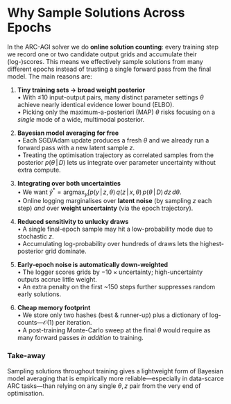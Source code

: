 # Why Sample Solutions Across Epochs

In the ARC-AGI solver we do **online solution counting**: every training step we record one or two candidate output grids and accumulate their (log-)scores.  This means we effectively sample solutions from many different epochs instead of trusting a single forward pass from the final model.  The main reasons are:

1. **Tiny training sets → broad weight posterior**  
   • With ≤10 input-output pairs, many distinct parameter settings $\theta$ achieve nearly identical evidence lower bound (ELBO).  
   • Picking only the maximum-a-posteriori (MAP) $\theta$ risks focusing on a *single* mode of a wide, multimodal posterior.

2. **Bayesian model averaging for free**  
   • Each SGD/Adam update produces a fresh $\theta$ and we already run a forward pass with a new latent sample $z$.  
   • Treating the optimisation trajectory as correlated samples from the posterior $p(\theta\,|\,D)$ lets us integrate over parameter uncertainty without extra compute.

3. **Integrating over both uncertainties**  
   • We want $\hat y^{\ast} = \operatorname*{argmax}_y \int p(y\,|\,z,\theta)\,q(z\,|\,x,\theta)\,p(\theta\,|\,D)\,dz\,d\theta$.  
   • Online logging marginalises over **latent noise** (by sampling $z$ each step) *and* over **weight uncertainty** (via the epoch trajectory).

4. **Reduced sensitivity to unlucky draws**  
   • A single final-epoch sample may hit a low-probability mode due to stochastic $z$.  
   • Accumulating log-probability over hundreds of draws lets the highest-posterior grid dominate.

5. **Early-epoch noise is automatically down-weighted**  
   • The logger scores grids by $-10\times\text{uncertainty}$; high-uncertainty outputs accrue little weight.  
   • An extra penalty on the first ~150 steps further suppresses random early solutions.

6. **Cheap memory footprint**  
   • We store only two hashes (best & runner-up) plus a dictionary of log-counts—$\mathcal O(1)$ per iteration.  
   • A post-training Monte-Carlo sweep at the final $\theta$ would require as many forward passes *in addition* to training.

### Take-away
Sampling solutions throughout training gives a lightweight form of Bayesian model averaging that is empirically more reliable—especially in data-scarce ARC tasks—than relying on any single $\theta, z$ pair from the very end of optimisation. 